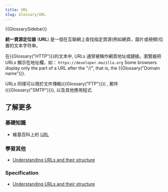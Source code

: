 ```yaml
---
title: URL
slug: Glossary/URL
---
```


{{GlossarySidebar}}

**統一資源定位器** (**URL**) 是一個在互聯網上查找指定資源(例如網頁，圖片或視頻)位置的文本字符串。

在{{Glossary("HTTP")}}的文本中, URLs 通常被稱作網頁地址或鏈接。瀏覽器把 URLs 顯示在地址欄，如： `https://developer.mozilla.org` Some browsers display only the part of a URL after the "//", that is, the {{Glossary("Domain name")}}.

URLs 同樣可以用於文件傳輸({{Glossary("FTP")}}) , 郵件 ({{Glossary("SMTP")}}), 以及其他應用程式.

## 了解更多

### 基礎知識

- 維基百科上的 [URL](https://zh.wikipedia.org/wiki/URL)

### 學習其他

- [Understanding URLs and their structure](/zh-TW/docs/Learn/Understanding_URLs)

### Specification

- [Understanding URLs and their structure](/zh-TW/docs/Learn/Understanding_URLs)
